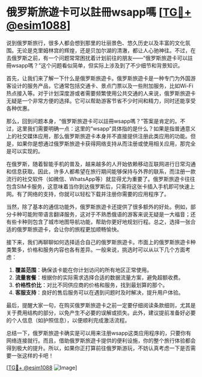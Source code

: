 # 俄罗斯旅遊卡可以註冊wsapp嗎 [[TG💪+ @esim1088](https://t.me/s/esim1088)]

说到俄罗斯旅行，很多人都会想到那里的壮丽景色、悠久历史以及丰富的文化氛围。无论是克里姆林宫的辉煌，还是贝加尔湖的清澈，都让人心驰神往。不过，在去俄罗斯之前，有一个问题常常困扰着计划前往的朋友——“俄罗斯旅遊卡可以註冊wsapp嗎？”这个问题看似简单，但实际上涉及到了不少细节和背景知识。

首先，让我们来了解一下什么是俄罗斯旅遊卡。俄罗斯旅遊卡是一种专门为外国游客设计的服务产品，它通常包括交通卡、景点门票以及一些附加服务，比如Wi-Fi热点接入等。对于计划深度游或者需要频繁使用公共交通的人来说，俄罗斯旅遊卡无疑是一个非常方便的选择。它可以帮助游客节省不少时间和精力，同时还能享受各种优惠。

那么，回到问题本身，“俄罗斯旅遊卡可以註冊wsapp嗎？”答案是肯定的。不过，这里我们需要明确一点：这里的“wsapp”具体指的是什么？如果是指普通意义上的社交媒体应用，那么俄罗斯旅遊卡本身并不直接提供注册此类应用的功能。但是，如果你是想通过俄罗斯旅遊卡获得网络支持从而注册或使用相关应用，那完全是可以实现的。

在俄罗斯，随着智能手机的普及，越来越多的人开始依赖移动互联网进行日常沟通和信息获取。因此，许多人都希望在旅行期间能够保持与外界的联系，而注册一款流行的社交软件（如微信、WhatsApp等）就显得尤为重要了。俄罗斯旅遊卡往往包含SIM卡服务，这意味着当你到达俄罗斯后，只需将这张卡插入手机即可快速上网。有了网络的支持，你就可以轻松下载并注册你需要的应用程序了。

当然，除了基本的通信功能外，俄罗斯旅遊卡还提供了很多额外的好处。例如，部分卡种可能附带语言翻译服务，这对于不熟悉俄语的游客来说无疑是一大福音；还有些卡种则包含了城市地图导航功能，帮助你更好地规划行程。总之，选择一张合适的俄罗斯旅遊卡，会让你的旅程更加顺畅愉快。

接下来，我们再聊聊如何选择适合自己的俄罗斯旅遊卡。市面上的俄罗斯旅遊卡种类繁多，价格和服务内容也各有差异。一般来说，挑选时可以从以下几个方面考虑：

1. **覆盖范围**：确保该卡能在你计划访问的所有地区正常使用。
2. **流量套餐**：根据你的实际需求选择合适的数据流量方案，避免超额收费。
3. **价格性价比**：对比不同供应商的价格和服务，找到最划算的那个。
4. **客服支持**：良好的售后服务可以在遇到问题时及时解决，提升用户体验。

最后，提醒大家一句，在购买俄罗斯旅遊卡之前一定要仔细阅读条款细则，尤其是关于费用结构的部分，以免产生不必要的误解或损失。此外，建议提前准备好必要的个人信息（如护照信息），以便顺利完成激活流程。

总结一下，俄罗斯旅遊卡确实是可以用来注册wsapp这类应用程序的，只要你有网络连接就行。而且，借助俄罗斯旅遊卡提供的便利设施，你的整个旅行体验都会得到极大的提升。所以，如果你正打算前往俄罗斯游玩，不妨认真考虑一下是否需要一张这样的卡吧！

[[TG💪+ @esim1088](https://t.me/s/esim1088) ![Image](https://i.postimg.cc/4NQfJmqS/Snipaste-2025-05-13-00-14-12.png)]